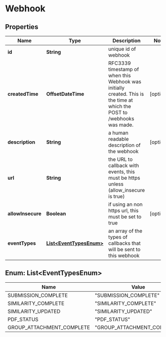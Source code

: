 

# Webhook


## Properties

| Name | Type | Description | Notes |
|------------ | ------------- | ------------- | -------------|
|**id** | **String** | unique id of webhook |  |
|**createdTime** | **OffsetDateTime** | RFC3339  timestamp of when this Webhook was initially created. This is the time at which the POST to /webhooks was made.  |  [optional] |
|**description** | **String** | a human readable description of the webhook |  [optional] |
|**url** | **String** | the URL to callback with events, this must be https unless (allow_insecure is true) |  |
|**allowInsecure** | **Boolean** | if using an non https url, this must be set to true |  [optional] |
|**eventTypes** | [**List&lt;EventTypesEnum&gt;**](#List&lt;EventTypesEnum&gt;) | an array of the types of callbacks that will be sent to this webhook |  |



## Enum: List&lt;EventTypesEnum&gt;

| Name | Value |
|---- | -----|
| SUBMISSION_COMPLETE | &quot;SUBMISSION_COMPLETE&quot; |
| SIMILARITY_COMPLETE | &quot;SIMILARITY_COMPLETE&quot; |
| SIMILARITY_UPDATED | &quot;SIMILARITY_UPDATED&quot; |
| PDF_STATUS | &quot;PDF_STATUS&quot; |
| GROUP_ATTACHMENT_COMPLETE | &quot;GROUP_ATTACHMENT_COMPLETE&quot; |




